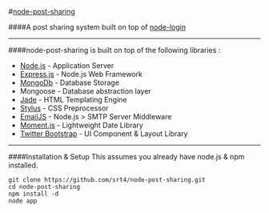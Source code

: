 #[node-post-sharing](http://github.com/srt4/node-post-sharing)

####A post sharing system built on top of [node-login](http://node-login.braitsch.io/)

***

####node-post-sharing is built on top of the following libraries :

* [Node.js](http://nodejs.org/) - Application Server
* [Express.js](http://expressjs.com/) - Node.js Web Framework
* [MongoDb](http://www.mongodb.org/) - Database Storage
* Mongoose - Database abstraction layer
* [Jade](http://jade-lang.com/) - HTML Templating Engine
* [Stylus](http://learnboost.github.com/stylus/) - CSS Preprocessor
* [EmailJS](http://github.com/eleith/emailjs) - Node.js > SMTP Server Middleware
* [Moment.js](http://momentjs.com/) - Lightweight Date Library
* [Twitter Bootstrap](http://twitter.github.com/bootstrap/) - UI Component & Layout Library


***

####Installation & Setup
This assumes you already have node.js & npm installed.
```
git clone https://github.com/srt4/node-post-sharing.git
cd node-post-sharing
npm install -d
node app
```